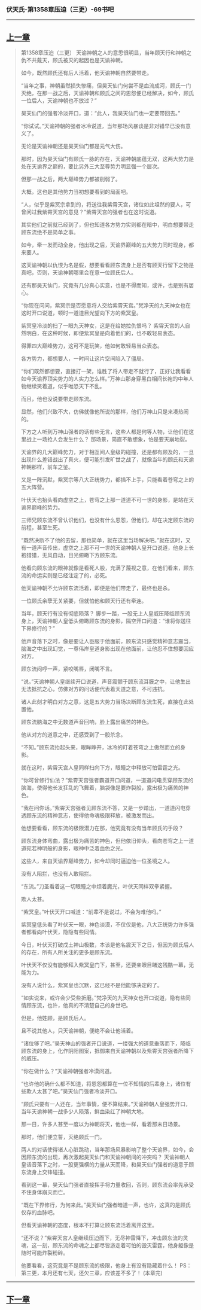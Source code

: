 ### 伏天氏-第1358章压迫（三更）-69书吧

--------
[上一章](./8d7bb7954061f5ec666f5bed77e6861d.md)
--------


>
>
>
>第1358章压迫（三更）
>天谕神朝之人的意思很明显，当年顾天行和神朝之仇不共戴天，顾氏被灭的起因也是天谕神朝。
>
>如今，既然顾氏还有后人活着，他天谕神朝自然要带走。
>
>“当年之事，神朝虽然损失惨痛，但昊天仙门何尝不是血流成河，顾氏一门灭绝，在那一战之后，天谕神朝和顾氏之间的恩怨便已经解决，如今，顾氏一位后人，天谕神朝也不放过？”
>
>昊天仙门的强者冷淡开口，道：“此人，我昊天仙门也一定要带回去。”
>
>“你试试。”天谕神朝的强者冰冷说道，当年那场风暴谈是非对错早已没有意义了。
>
>无论是天谕神朝还是昊天仙门都是元气大伤。
>
>那时，因为昊天仙门有顾氏一脉的存在，天谕神朝底蕴无双，这两大势力是处在天谕界之巅的，要比另外三大至尊势力明显强一个层次。
>
>但那一战之后，两大巅峰势力都被削弱了。
>
>大概，这也是其他势力当初想要看到的局面吧。
>
>“人，似乎是紫冥宗拿到的，将送往我紫霄天宫，诸位如此坦然的要人，可曾问过我紫霄天宫的意见？”紫霄天宫的强者也在这时说道。
>
>其实他们之前就已经到了，但也知道各方势力实则都在暗中，明白想要带走顾东流绝不是简单之事。
>
>如今，牵一发而动全身，他出现之后，天谕界巅峰的五大势力同时现身，都来要人。
>
>这天谕神朝以仇恨为名是假，想要看看顾东流身上是否有顾天行留下之物是真吧，否则，天谕神朝哪里会在意一位顾氏后人。
>
>还有那昊天仙门，究竟有几分真心实意，也是不得而知，或许，也是别有居心。
>
>“你现在问问，紫冥宗是否愿意将人交给紫霄天宫。”梵净天的九天神女也在这时开口说道，顿时一道道目光望向下方的紫冥皇。
>
>紫冥皇冷淡的扫了一眼九天神女，这是在给她拉仇恨吗？
>紫霄天宫的人自然明白，在这种时候，即便紫冥皇是向着他们的，也不敢轻易表态。
>
>得罪四大巅峰势力，这可不是玩笑，他如何敢轻易当众表态。
>
>各方势力，都想要人，一时间让这片空间陷入了僵局。
>
>“你们既然都想要，直接打一架，谁胜了将人带走不就行了，正好让我看看如今天谕界顶尖势力的人实力怎么样。”万神山那身穿黑白相间长袍的中年人物继续笑着道，似乎唯恐天下不乱。
>
>而且，他也没说要带走顾东流。
>
>显然，他们兴致不大，仿佛就像他所说的那样，他们万神山只是来凑热闹的。
>
>下方之人听到万神山强者的话有些无言，这些人都是何等人物，让他们在这里战上一场抢人会发生什么？
>那场景，简直不敢想象，怕是要天崩地裂。
>
>天谕界的几大巅峰势力，对于相互间人皇级的碰撞，还是都有顾及的，一旦出现什么差错战出了真火，便可能引发旷世之战了，就像当年的顾氏和天谕神朝那样，前车之鉴。
>
>又是一阵沉默，紫冥宗等八大正统势力，都插不上手，只能看着苍穹之上的五大阵营。
>
>叶伏天也抬头看向虚空之上，苍穹之上那一道道不可一世的身影，是站在天谕界巅峰的势力。
>
>三师兄顾东流不曾认识他们，也没有什么恩怨，但他们，却在决定顾东流的前程，甚至生死。
>
>“既然决断不了他的去留，那也简单，就在这里当场解决吧。”就在这时，又有一道声音传出，虚空之上那不可一世的天谕神朝人皇开口说道，他身上长袍猎猎，无风自动，目光俯瞰下方顾东流。
>
>他看向顾东流的眼神就像是看死人般，充满了蔑视之意，在他们看来，顾东流的命运实则是已经注定了的，必死。
>
>他天谕神朝不允许顾东流活着，即便是他们带走了，最终也是杀。
>
>一位顾氏余孽无关紧要，但就怕他和顾天行还有牵连。
>
>当年，顾天行有没有彻底陨落？
>脚步一踏，一股无上人皇威压降临顾东流身上，天谕神朝人皇低头俯瞰顾东流的身影，隔空开口问道：“谁将你送往下界修行的？”
>
>他声音落下之时，像是要让人臣服于他面前，顾东流只感觉精神意志震当，脑海之中出现幻觉，一尊伟岸皇道身影出现在他面前，让他忍不住想要回应对方。
>
>顾东流闷哼一声，紧咬嘴唇，闭嘴不言。
>
>“说。”天谕神朝人皇继续开口说道，声音震颤于顾东流耳膜之中，让他生出无法抵抗之心，仿佛对方的问话便代表着天道之意，不可违抗。
>
>诸人此刻才明白对方之意，这是五大势力当场决断顾东流生死，直接在此处置他。
>
>顾东流脑海之中无数道声音回响，脸上露出痛苦的神色。
>
>他从对方的道意之中，还感受到了一股杀念。
>
>“不知。”顾东流抬起头来，眼眸睁开，冰冷的盯着苍穹之上傲然而立的身影。
>
>就在这时，紫霄天宫人皇同样扫向下方，眼瞳之中释放可怕雷霆之光。
>
>“你可曾修行仙法？”紫霄天宫强者霸道开口问道，一道道闪电贯穿顾东流的脑海，使得他长发狂乱的飞舞着，脑袋像是要炸裂般，露出极为痛苦的神色。
>
>“我在问你话。”紫霄天宫强者见顾东流不答，又是一步踏出，一道道闪电穿透顾东流的精神意志，使得他命魂极限释放，被激发而出。
>
>他想要看看，顾东流的极限潜力在那，他究竟有没有当年顾氏的手段？
>
>顾东流身体弯曲，露出极为痛苦的神色，但他依旧仰头，看向苍穹之上一道道宛若神明般的身影，眼神中泛着血色之光。
>
>这些人，来自天谕界巅峰势力，如今却同时逼迫他一位圣境之人。
>
>没有人阻拦，也没有人敢阻拦。
>
>“东流。”刀圣看着这一切眼瞳之中烦着魔光，叶伏天同样双拳紧握。
>
>欺人太甚。
>
>“紫冥皇。”叶伏天开口喊道：“前辈不是说过，不会为难他吗。”
>
>紫冥皇低头看了叶伏天一眼，神色淡漠，不仅仅是他，八大正统势力许多强者都看向叶伏天，隐隐有些同情。
>
>今日，叶伏天打破戊土神山极数，本该是他名震天下之日，但因为顾氏后人的存在，所有人所关注的更多是顾东流。
>
>叶伏天不仅没有能够拜入紫冥皇门下，甚至，还要亲眼目睹这残酷一幕，无能为力。
>
>没有人说什么，紫冥皇也沉默，这已经不是他能够决定的了。
>
>“如实说来，或许会少受些折磨。”梵净天的九天神女也开口说道，隐有些同情顾东流，也许，他真的不清楚自己的身世吧。
>
>但是，他姓顾，是顾氏后人。
>
>且不说其他人，只天谕神朝，便绝不会让他活着。
>
>“诸位够了吧。”昊天神山的强者开口说道，一缕强大的道意垂落而下，降临顾东流的身上，化作阴阳图案，抵御来自天谕神朝以及紫霄天宫强者所降下的威压。
>
>“你在做什么？”天谕神朝强者冷漠问道。
>
>“也许他的确什么都不知道，将恩怨都算在一位不知情的后辈身上，诸位有些欺人太甚了吧。”昊天仙门强者冷淡开口。
>
>“顾氏只要有一人还在，当年事情，便不算结束。”天谕神朝人皇强势开口，当年天谕神朝一战多少人陨落，鲜血染红了神朝大地。
>
>那一日，许多人甚至一度以为神朝将灭，他也一样，看着那末日场景。
>
>那时，他们便立誓，灭绝顾氏一门。
>
>两人的对话使得诸人心脏跳动，当年那场风暴影响了整个天谕界，如今，会因顾东流的出现，再次激起昊天仙门和天谕神朝间的冲突吗？
>天谕神朝人皇话音落下之时，一股更强横的力量从天而降，和昊天仙门强者的道意于顾东流身上交锋碰撞。
>
>看到这一幕，昊天仙门强者直接挥手将力量收回，否则，顾东流会率先承受不住身体崩灭而亡。
>
>“既在下界修行，为何来此。”昊天仙门强者暗道一声，也许，这真的是顾氏仅存的血脉吧。
>
>但看天谕神朝的态度，根本不打算让顾东流活着离开这里。
>
>“还不说？”紫霄天宫人皇继续压迫而下，无尽神雷降下，冲击顾东流的灵魂，这一刻，顾东流的命魂之上都尽皆游走着可怕的毁灭雷霆，他身躯像是随时可能炸裂粉碎。
>
>他要看看，这究竟是不是顾东流的极限，他身上有没有隐藏着什么！
>PS：第三更，本月还有七天，还欠三章，应该差不多了！
>(本章完)
>
>

--------
[下一章](./6e1bef98b5ac594cba13b66eadf31501.md)
--------
